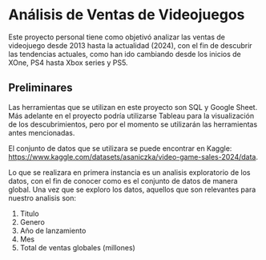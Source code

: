# Análisis de Ventas de Videojuegos

Este proyecto personal tiene como objetivó analizar las ventas de videojuego desde 2013 hasta la actualidad (2024), con el fin de descubrir las tendencias actuales, como han ido cambiando desde los inicios de XOne, PS4 hasta Xbox series y PS5.

## Preliminares
Las herramientas que se utilizan en este proyecto son SQL y Google Sheet. Más adelante en el proyecto podría utilizarse Tableau para la visualización de los descubrimientos, pero por el momento se utilizarán las herramientas antes mencionadas.

El conjunto de datos que se utilizara se puede encontrar en Kaggle: https://www.kaggle.com/datasets/asaniczka/video-game-sales-2024/data.

Lo que se realizara en primera instancia es un analisis exploratorio de los datos, con el fin de conocer como es el conjunto de datos de manera global. Una vez que se exploro los datos, aquellos que son relevantes para nuestro analisis son:

1. Titulo
2. Genero
3. Año de lanzamiento
4. Mes
5. Total de ventas globales (millones)

